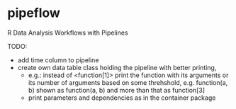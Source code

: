 # pipeflow
R Data Analysis Workflows with Pipelines

TODO:
- add time column to pipeline
- create own data table class holding the pipeline with better printing,
    - e.g.: instead of <function[1]> print the function with its arguments or its number of arguments based on some threhshold, e.g. function(a, b) shown as
    function(a, b) and more than that as function[3]
    - print parameters and dependencies as in the container package
